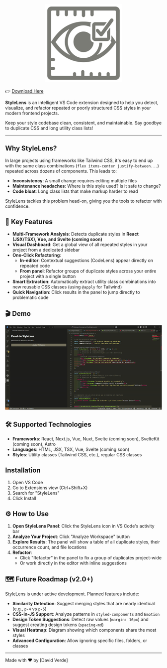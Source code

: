 # <img src="media/icons/stylelens.png" alt="StyleLens" width="250" height="250" style="max-width: 250px; height: auto; display: block; margin: 0 auto;"/>

👉 [Download Here](https://marketplace.visualstudio.com/items?itemName=DavidVerde.stylelens) 

**StyleLens** is an intelligent VS Code extension designed to help you detect, visualize, and refactor repeated or poorly structured CSS styles in your modern frontend projects.

Keep your style codebase clean, consistent, and maintainable. Say goodbye to duplicate CSS and long utility class lists!

---

## Why StyleLens?

In large projects using frameworks like Tailwind CSS, it's easy to end up with the same class combinations (`flex items-center justify-between...`) repeated across dozens of components. This leads to:
- **Inconsistency**: A small change requires editing multiple files
- **Maintenance headaches**: Where is this style used? Is it safe to change?
- **Code bloat**: Long class lists that make markup harder to read

StyleLens tackles this problem head-on, giving you the tools to refactor with confidence.

## 🚀 Key Features

- **Multi-Framework Analysis**: Detects duplicate styles in **React (JSX/TSX), Vue, and Svelte (coming soon)**
- **Visual Dashboard**: Get a global view of all repeated styles in your project from a dedicated sidebar
- **One-Click Refactoring**:
  - **In-editor**: Contextual suggestions (CodeLens) appear directly on repeated code
  - **From panel**: Refactor groups of duplicate styles across your entire project with a single button
- **Smart Extraction**: Automatically extract utility class combinations into new reusable CSS classes (using `@apply` for Tailwind)
- **Quick Navigation**: Click results in the panel to jump directly to problematic code

## 🎬 Demo

![StyleLens Demo](media/icons/stylelens.gif)

## 🛠️ Supported Technologies

- **Frameworks**: React, Next.js, Vue, Nuxt, Svelte (coming soon), SvelteKit (coming soon), Astro
- **Languages**: HTML, JSX, TSX, Vue, Svelte (coming soon)
- **Styles**: Utility classes (Tailwind CSS, etc.), regular CSS classes

## Installation
1. Open VS Code
2. Go to Extensions view (Ctrl+Shift+X)
3. Search for "StyleLens"
4. Click Install

## ⚙️ How to Use

1. **Open StyleLens Panel**: Click the StyleLens icon in VS Code's activity bar
2. **Analyze Your Project**: Click "Analyze Workspace" button
3. **Explore Results**: The panel will show a table of all duplicate styles, their occurrence count, and file locations
4. **Refactor**:
   - Click "Refactor" in the panel to fix a group of duplicates project-wide
   - Or work directly in the editor with inline suggestions

## 🗺️ Future Roadmap (v2.0+)

StyleLens is under active development. Planned features include:
- **Similarity Detection**: Suggest merging styles that are nearly identical (e.g., `p-4` vs `p-5`)
- **CSS-in-JS Support**: Analyze patterns in `styled-components` and `Emotion`
- **Design Token Suggestions**: Detect raw values (`margin: 16px`) and suggest creating design tokens (`spacing-md`)
- **Visual Heatmap**: Diagram showing which components share the most styles
- **Advanced Configuration**: Allow ignoring specific files, folders, or classes

---

Made with ❤️ by [David Verde]
